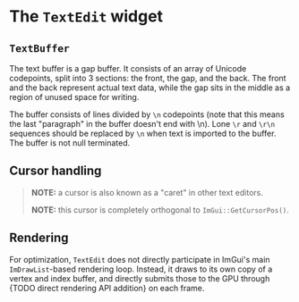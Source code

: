 # The `TextEdit` widget

## `TextBuffer`
The text buffer is a gap buffer. It consists of an array of Unicode codepoints, split into 3 sections: the front,
the gap, and the back. The front and the back represent actual text data, while the gap sits in the middle as a region
of unused space for writing.

The buffer consists of lines divided by `\n` codepoints (note that this means the last "paragraph" in the buffer doesn't
end with \n). Lone `\r` and `\r\n` sequences should be replaced by `\n` when text is imported to the buffer. The buffer
is not null terminated.

## Cursor handling
> **NOTE:** a cursor is also known as a "caret" in other text editors.
> 
> **NOTE:** this cursor is completely orthogonal to `ImGui::GetCursorPos()`.

## Rendering
For optimization, `TextEdit` does not directly participate in ImGui's main `ImDrawList`-based rendering loop. Instead,
it draws to its own copy of a vertex and index buffer, and directly submits those to the GPU through {TODO direct
rendering API addition} on each frame.